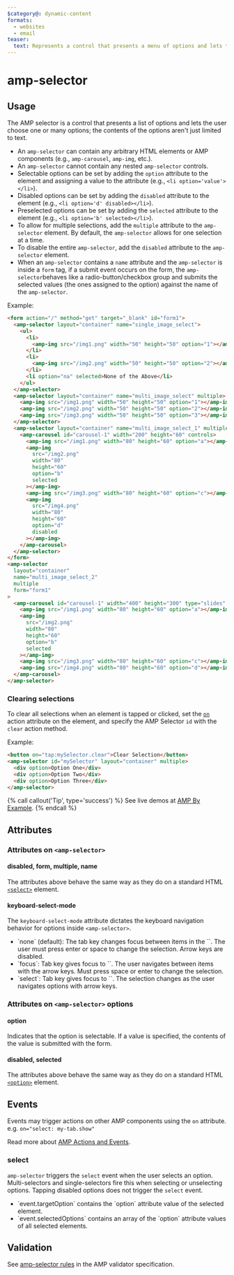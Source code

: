 ```yaml
---
$category@: dynamic-content
formats:
  - websites
  - email
teaser:
  text: Represents a control that presents a menu of options and lets the user choose from it.
---
```


<!---
Copyright 2016 The AMP HTML Authors. All Rights Reserved.

Licensed under the Apache License, Version 2.0 (the "License");
you may not use this file except in compliance with the License.
You may obtain a copy of the License at

      http://www.apache.org/licenses/LICENSE-2.0

Unless required by applicable law or agreed to in writing, software
distributed under the License is distributed on an "AS-IS" BASIS,
WITHOUT WARRANTIES OR CONDITIONS OF ANY KIND, either express or implied.
See the License for the specific language governing permissions and
limitations under the License.
-->

# amp-selector

## Usage

The AMP selector is a control that presents a list of options and lets the user choose one or many options; the contents of the options aren't just limited to text.

-   An `amp-selector` can contain any arbitrary HTML elements or AMP components (e.g., `amp-carousel`, `amp-img`, etc.).
-   An `amp-selector` cannot contain any nested `amp-selector` controls.
-   Selectable options can be set by adding the `option` attribute to the element and assigning a value to the attribute (e.g., `<li option='value'></li>`).
-   Disabled options can be set by adding the `disabled` attribute to the element (e.g., `<li option='d' disabled></li>`).
-   Preselected options can be set by adding the `selected` attribute to the element (e.g., `<li option='b' selected></li>`).
-   To allow for multiple selections, add the `multiple` attribute to the `amp-selector` element. By default, the `amp-selector` allows for one selection at a time.
-   To disable the entire `amp-selector`, add the `disabled` attribute to the `amp-selector` element.
-   When an `amp-selector` contains a `name` attribute and the `amp-selector` is inside a `form` tag, if a submit event occurs on the form, the `amp-selector`behaves like a radio-button/checkbox group and submits the selected values (the ones assigned to the option) against the name of the `amp-selector`.

Example:

```html
<form action="/" method="get" target="_blank" id="form1">
  <amp-selector layout="container" name="single_image_select">
    <ul>
      <li>
        <amp-img src="/img1.png" width="50" height="50" option="1"></amp-img>
      </li>
      <li>
        <amp-img src="/img2.png" width="50" height="50" option="2"></amp-img>
      </li>
      <li option="na" selected>None of the Above</li>
    </ul>
  </amp-selector>
  <amp-selector layout="container" name="multi_image_select" multiple>
    <amp-img src="/img1.png" width="50" height="50" option="1"></amp-img>
    <amp-img src="/img2.png" width="50" height="50" option="2"></amp-img>
    <amp-img src="/img3.png" width="50" height="50" option="3"></amp-img>
  </amp-selector>
  <amp-selector layout="container" name="multi_image_select_1" multiple>
    <amp-carousel id="carousel-1" width="200" height="60" controls>
      <amp-img src="/img1.png" width="80" height="60" option="a"></amp-img>
      <amp-img
        src="/img2.png"
        width="80"
        height="60"
        option="b"
        selected
      ></amp-img>
      <amp-img src="/img3.png" width="80" height="60" option="c"></amp-img>
      <amp-img
        src="/img4.png"
        width="80"
        height="60"
        option="d"
        disabled
      ></amp-img>
    </amp-carousel>
  </amp-selector>
</form>
<amp-selector
  layout="container"
  name="multi_image_select_2"
  multiple
  form="form1"
>
  <amp-carousel id="carousel-1" width="400" height="300" type="slides" controls>
    <amp-img src="/img1.png" width="80" height="60" option="a"></amp-img>
    <amp-img
      src="/img2.png"
      width="80"
      height="60"
      option="b"
      selected
    ></amp-img>
    <amp-img src="/img3.png" width="80" height="60" option="c"></amp-img>
    <amp-img src="/img4.png" width="80" height="60" option="d"></amp-img>
  </amp-carousel>
</amp-selector>
```

### Clearing selections

To clear all selections when an element is tapped or clicked, set the [`on`](../../../spec/amp-actions-and-events.md) action attribute on the element, and specify the AMP Selector `id` with the `clear` action method.

Example:

```html
<button on="tap:mySelector.clear">Clear Selection</button>
<amp-selector id="mySelector" layout="container" multiple>
  <div option>Option One</div>
  <div option>Option Two</div>
  <div option>Option Three</div>
</amp-selector>
```

{% call callout('Tip', type='success') %}
See live demos at [AMP By Example](https://amp.dev/documentation/examples/components/amp-selector/).
{% endcall %}

## Attributes

### Attributes on `<amp-selector>`

#### disabled, form, multiple, name

The attributes above behave the same way as they do on a standard HTML [`<select>`](https://developer.mozilla.org/en/docs/Web/HTML/Element/select) element.

#### keyboard-select-mode

The `keyboard-select-mode` attribute dictates the keyboard navigation behavior for options inside `<amp-selector>`.

<ul>
  <li>
    `none` (default): The tab key changes focus between items in the `<amp-selector>`. The user must press enter or space to change the selection. Arrow keys are disabled.
  </li>
  <li>
    `focus`: Tab key gives focus to `<amp-selector>`. The user navigates between items with the arrow keys. Must press space or enter to change the selection.
  </li>
  <li>
    `select`: Tab key gives focus to `<amp-selector>`. The selection changes as the user navigates options with arrow keys.
  </li>
</ul>

### Attributes on `<amp-selector>` options

#### option

Indicates that the option is selectable. If a value is specified, the contents of the value is submitted with the form.

#### disabled, selected

The attributes above behave the same way as they do on a standard HTML [`<option>`](https://developer.mozilla.org/en-US/docs/Web/HTML/Element/option) element.

## Events

Events may trigger actions on other AMP components using the `on` attribute.
e.g. `on="select: my-tab.show"`

Read more about [AMP Actions and Events](../../spec/amp-actions-and-events.md).

### select

`amp-selector` triggers the `select` event when the user selects an option.
Multi-selectors and single-selectors fire this when selecting or unselecting options.
Tapping disabled options does not trigger the `select` event.

<ul>
  <li>
  `event.targetOption` contains the `option` attribute value of the selected element.</li>
  <li>
  `event.selectedOptions` contains an array of the `option` attribute values of all selected elements.
  </li>
</ul>

## Validation

See [amp-selector rules](https://github.com/ampproject/amphtml/blob/master/extensions/amp-selector/validator-amp-selector.protoascii) in the AMP validator specification.
